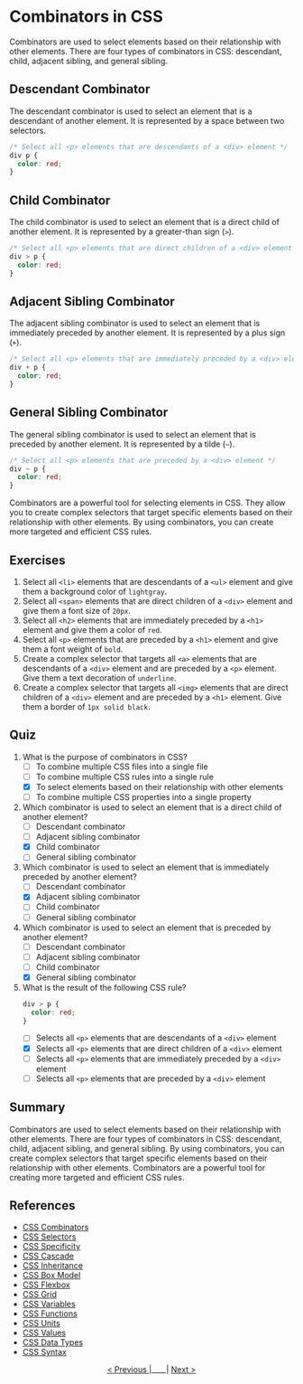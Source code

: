 # Combinators in CSS

Combinators are used to select elements based on their relationship with other elements. There are four types of combinators in CSS: descendant, child, adjacent sibling, and general sibling.

## Descendant Combinator

The descendant combinator is used to select an element that is a descendant of another element. It is represented by a space between two selectors.

```css
/* Select all <p> elements that are descendants of a <div> element */
div p {
  color: red;
}
```

## Child Combinator

The child combinator is used to select an element that is a direct child of another element. It is represented by a greater-than sign (`>`).

```css
/* Select all <p> elements that are direct children of a <div> element */
div > p {
  color: red;
}
```

## Adjacent Sibling Combinator

The adjacent sibling combinator is used to select an element that is immediately preceded by another element. It is represented by a plus sign (`+`).

```css
/* Select all <p> elements that are immediately preceded by a <div> element */
div + p {
  color: red;
}
```

## General Sibling Combinator

The general sibling combinator is used to select an element that is preceded by another element. It is represented by a tilde (`~`).

```css
/* Select all <p> elements that are preceded by a <div> element */
div ~ p {
  color: red;
}
```

Combinators are a powerful tool for selecting elements in CSS. They allow you to create complex selectors that target specific elements based on their relationship with other elements. By using combinators, you can create more targeted and efficient CSS rules.

## Exercises

1. Select all `<li>` elements that are descendants of a `<ul>` element and give them a background color of `lightgray`.
2. Select all `<span>` elements that are direct children of a `<div>` element and give them a font size of `20px`.
3. Select all `<h2>` elements that are immediately preceded by a `<h1>` element and give them a color of `red`.
4. Select all `<p>` elements that are preceded by a `<h1>` element and give them a font weight of `bold`.
5. Create a complex selector that targets all `<a>` elements that are descendants of a `<div>` element and are preceded by a `<p>` element. Give them a text decoration of `underline`.
6. Create a complex selector that targets all `<img>` elements that are direct children of a `<div>` element and are preceded by a `<h1>` element. Give them a border of `1px solid black`.

## Quiz

1. What is the purpose of combinators in CSS?
   - [ ] To combine multiple CSS files into a single file
   - [ ] To combine multiple CSS rules into a single rule
   - [x] To select elements based on their relationship with other elements
   - [ ] To combine multiple CSS properties into a single property
  
2. Which combinator is used to select an element that is a direct child of another element?
   - [ ] Descendant combinator
   - [ ] Adjacent sibling combinator
   - [x] Child combinator
   - [ ] General sibling combinator

3. Which combinator is used to select an element that is immediately preceded by another element?
    - [ ] Descendant combinator
    - [x] Adjacent sibling combinator
    - [ ] Child combinator
    - [ ] General sibling combinator

4. Which combinator is used to select an element that is preceded by another element?
    - [ ] Descendant combinator
    - [ ] Adjacent sibling combinator
    - [ ] Child combinator
    - [x] General sibling combinator

5. What is the result of the following CSS rule?
    ```css
    div > p {
      color: red;
    }
    ```
    - [ ] Selects all `<p>` elements that are descendants of a `<div>` element
    - [x] Selects all `<p>` elements that are direct children of a `<div>` element
    - [ ] Selects all `<p>` elements that are immediately preceded by a `<div>` element
    - [ ] Selects all `<p>` elements that are preceded by a `<div>` element

## Summary 

Combinators are used to select elements based on their relationship with other elements. There are four types of combinators in CSS: descendant, child, adjacent sibling, and general sibling. By using combinators, you can create complex selectors that target specific elements based on their relationship with other elements. Combinators are a powerful tool for creating more targeted and efficient CSS rules.

## References

- [CSS Combinators](https://developer.mozilla.org/en-US/docs/Web/CSS/CSS_Selectors#combinators)
- [CSS Selectors](https://developer.mozilla.org/en-US/docs/Web/CSS/CSS_Selectors)
- [CSS Specificity](https://developer.mozilla.org/en-US/docs/Web/CSS/Specificity)
- [CSS Cascade](https://developer.mozilla.org/en-US/docs/Web/CSS/Cascade)
- [CSS Inheritance](https://developer.mozilla.org/en-US/docs/Web/CSS/inheritance)
- [CSS Box Model](https://developer.mozilla.org/en-US/docs/Web/CSS/CSS_Box_Model)
- [CSS Flexbox](https://developer.mozilla.org/en-US/docs/Web/CSS/CSS_Flexible_Box_Layout)
- [CSS Grid](https://developer.mozilla.org/en-US/docs/Web/CSS/CSS_Grid_Layout)
- [CSS Variables](https://developer.mozilla.org/en-US/docs/Web/CSS/Using_CSS_custom_properties)
- [CSS Functions](https://developer.mozilla.org/en-US/docs/Web/CSS/CSS_Functions)
- [CSS Units](https://developer.mozilla.org/en-US/docs/Web/CSS/length)
- [CSS Values](https://developer.mozilla.org/en-US/docs/Web/CSS/value)
- [CSS Data Types](https://developer.mozilla.org/en-US/docs/Web/CSS/data_types)
- [CSS Syntax](https://developer.mozilla.org/en-US/docs/Web/CSS/syntax)


<p style="text-align: center;"><a href="./flexbox-grid.md" alt="Previous: Flexbox and Grid">< Previous </a> |____| <a href="./block-element-modifier-bem.md">Next ></a></p>